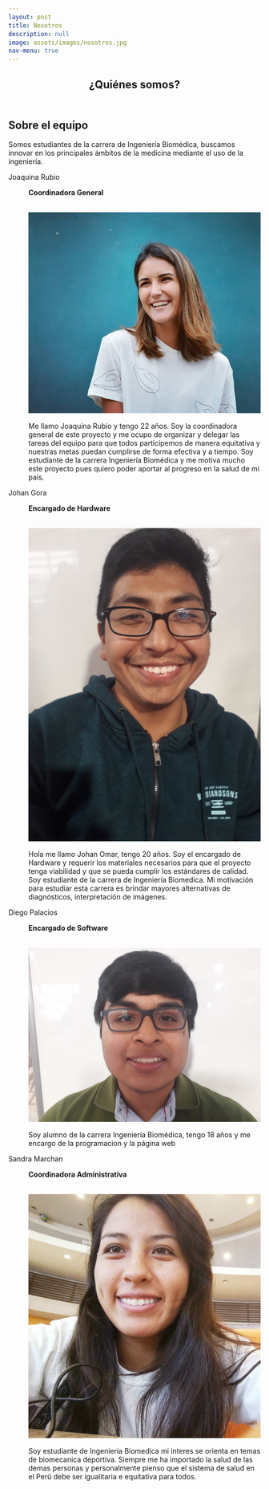 ```yaml
---
layout: post
title: Nosotros
description: null
image: assets/images/nosotros.jpg
nav-menu: true
---
```


<div id="main" class="alt">
<section id="one">
	<div class="inner">
		<header class="major">
			<h1>¿Quiénes somos?</h1>
		</header> 
    
<h2 id="content">Sobre el equipo</h2>
<p>Somos estudiantes de la carrera de Ingeniería Biomédica, buscamos innovar en los principales ámbitos de la medicina mediante el uso de la ingeniería.</p>

<div class="row 200%">
	<div class="6u 12u$(medium)">

<dl>
	<dt>Joaquina Rubio</dt>
	<dd>
		<p><b>Coordinadora General</b></p><br>
		<div class="box alt">
	<div class="row 50% uniform">
		<div class="4u"><span class="image fit"><img src="assets/images/joaquina.jpg" alt="" /></span></div>
	</div>
		</div>
		<p>Me llamo Joaquina Rubio y tengo 22 años. Soy la coordinadora general de este proyecto y me ocupo de organizar y delegar las tareas del equipo para que todos participemos de manera equitativa y nuestras metas puedan cumplirse de forma efectiva y a tiempo. Soy estudiante de la carrera Ingeniería Biomédica y me motiva mucho este proyecto pues quiero poder aportar al progreso en la salud de mi país. </p>
	</dd>
	<dt>Johan Gora</dt>
	<dd>
		<p><b>Encargado de Hardware</b></p><br>
		<div class="box alt">
	<div class="row 50% uniform">
		<div class="4u"><span class="image fit"><img src="assets/images/gora.jpg" alt="" /></span></div>
	</div>
		</div>
		<p>Hola me llamo Johan Omar, tengo 20 años. Soy el encargado de Hardware y requerir los materiales necesarios para que el proyecto tenga viabilidad y que se pueda cumplir los estándares de calidad. Soy estudiante de la carrera de  Ingeniería Biomedica. Mi motivación para estudiar esta carrera es brindar mayores alternativas de diagnósticos, interpretación de imágenes.</p>
	</dd>
</dl>
</div>

<div class="6u 12u$(medium)">
<dl>	
	<dt>Diego Palacios</dt>
	<dd>
		<p><b>Encargado de Software</b></p><br>
		<div class="box alt">
	<div class="row 50% uniform">
		<div class="4u"><span class="image fit"><img src="assets/images/paez.jpg" alt="" /></span></div>
	</div>
		</div>
		<p>Soy alumno de la carrera Ingeniería Biomédica, tengo 18 años y me encargo de la programacion y la página web</p>
	</dd>
	<dt>Sandra Marchan</dt>
	<dd>
		<p><b>Coordinadora Administrativa</b></p><br>
		<div class="box alt">
	<div class="row 50% uniform">
		<div class="4u"><span class="image fit"><img src="assets/images/sandra.jpg" alt="" /></span></div>
	</div>
		</div>
		<p>Soy estudiante de Ingenieria Biomedica mi interes se orienta en temas de biomecanica deportiva. Siempre me ha importado la salud de las demas personas y personalmente pienso que el sistema de salud en el Perû debe ser igualitaria e equitativa para todos.</p>
	</dd>
</dl>
	
</div>

